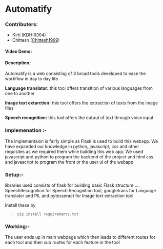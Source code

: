 # Automatify

### Contributers:
- Kirti ([KDHIR004](https://github.com/KDHIR004))
- Chittesh ([Chittesh1999](https://github.com/Chittesh1999))


#### Video Demo:  <URL HERE>
#### Description:
Automatify is a web consisting of 3 broad tools developed to ease the workflow in day to day life

**Language translator:** this tool offers transltion of various languages from one to another

**Image text extarction:** this tool offers the extraction of texts from the image files

**Speech recognition:** this tool offers the output of text through voice input

### Implemenation :-
The implementaion is fairly simple as Flask is used to build this webapp. We have expanded our knowledge in python, javascript, css and other requisites as we required them while building this web app. We used javascript and python to program the backend of the project and html css and javascript to program the front or the user ui of the webapp

### Setup:- 
libraries used consists of flask for building basic Flask structure .... SpeechRecognition for Speech Recognition tool, googletrans for Language translator and PIL and pytesseract for Image text extraction tool

Install these by 
  > `pip install requirements.txt`

### Working:-
The user ends up in main webpage which then leads to different routes for each tool and then sub routes for each feature in the tool 
